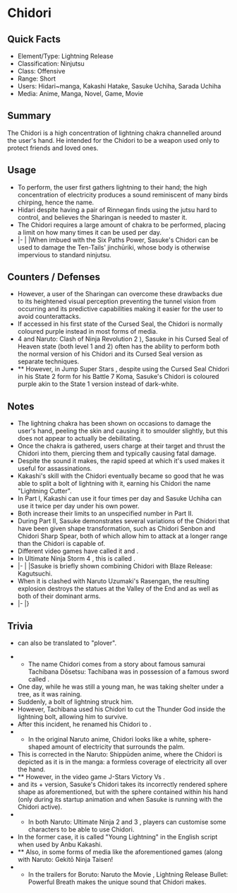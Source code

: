 # Chidori

## Quick Facts
- Element/Type: Lightning Release
- Classification: Ninjutsu
- Class: Offensive
- Range: Short
- Users: Hidari~manga, Kakashi Hatake, Sasuke Uchiha, Sarada Uchiha
- Media: Anime, Manga, Novel, Game, Movie

## Summary
The Chidori is a high concentration of lightning chakra channelled around the user's hand. He intended for the Chidori to be a weapon used only to protect friends and loved ones.

## Usage
- To perform, the user first gathers lightning to their hand; the high concentration of electricity produces a sound reminiscent of many birds chirping, hence the name.
- Hidari despite having a pair of Rinnegan finds using the jutsu hard to control, and believes the Sharingan is needed to master it.
- The Chidori requires a large amount of chakra to be performed, placing a limit on how many times it can be used per day.
- |-
|
|When imbued with the Six Paths Power, Sasuke's Chidori can be used to damage the Ten-Tails' jinchūriki, whose body is otherwise impervious to standard ninjutsu.

## Counters / Defenses
- However, a user of the Sharingan can overcome these drawbacks due to its heightened visual perception preventing the tunnel vision from occurring and its predictive capabilities making it easier for the user to avoid counterattacks.
- If accessed in his first state of the Cursed Seal, the Chidori is normally coloured purple instead in most forms of media.
- 4 and Naruto: Clash of Ninja Revolution 2 ), Sasuke in his Cursed Seal of Heaven state (both level 1 and 2) often has the ability to perform both the normal version of his Chidori and its Cursed Seal version as separate techniques.
- ** However, in Jump Super Stars , despite using the Cursed Seal Chidori in his State 2 form for his Battle 7 Koma, Sasuke's Chidori is coloured purple akin to the State 1 version instead of dark-white.

## Notes
- The lightning chakra has been shown on occasions to damage the user's hand, peeling the skin and causing it to smoulder slightly, but this does not appear to actually be debilitating.
- Once the chakra is gathered, users charge at their target and thrust the Chidori into them, piercing them and typically causing fatal damage.
- Despite the sound it makes, the rapid speed at which it's used makes it useful for assassinations.
- Kakashi's skill with the Chidori eventually became so good that he was able to split a bolt of lightning with it, earning his Chidori the name "Lightning Cutter".
- In Part I, Kakashi can use it four times per day and Sasuke Uchiha can use it twice per day under his own power.
- Both increase their limits to an unspecified number in Part II.
- During Part II, Sasuke demonstrates several variations of the Chidori that have been given shape transformation, such as Chidori Senbon and Chidori Sharp Spear, both of which allow him to attack at a longer range than the Chidori is capable of.
- Different video games have called it and .
- In Ultimate Ninja Storm 4 , this is called .
- |-
|
|Sasuke is briefly shown combining Chidori with Blaze Release: Kagutsuchi.
- When it is clashed with Naruto Uzumaki's Rasengan, the resulting explosion destroys the statues at the Valley of the End and as well as both of their dominant arms.
- |-
|}

## Trivia

* can also be translated to "plover".
- * The name Chidori comes from a story about famous samurai Tachibana Dōsetsu: Tachibana was in possession of a famous sword called .
- One day, while he was still a young man, he was taking shelter under a tree, as it was raining.
- Suddenly, a bolt of lightning struck him.
- However, Tachibana used his Chidori to cut the Thunder God inside the lightning bolt, allowing him to survive.
- After this incident, he renamed his Chidori to .
- * In the original Naruto anime, Chidori looks like a white, sphere-shaped amount of electricity that surrounds the palm.
- This is corrected in the Naruto: Shippūden anime, where the Chidori is depicted as it is in the manga: a formless coverage of electricity all over the hand.
- ** However, in the video game J-Stars Victory Vs .
- and its + version, Sasuke's Chidori takes its incorrectly rendered sphere shape as aforementioned, but with the sphere contained within his hand (only during its startup animation and when Sasuke is running with the Chidori active).
- * In both Naruto: Ultimate Ninja 2 and 3 , players can customise some characters to be able to use Chidori.
- In the former case, it is called "Young Lightning" in the English script when used by Anbu Kakashi.
- ** Also, in some forms of media like the aforementioned games (along with Naruto: Gekitō Ninja Taisen!
- * In the trailers for Boruto: Naruto the Movie , Lightning Release Bullet: Powerful Breath makes the unique sound that Chidori makes.
